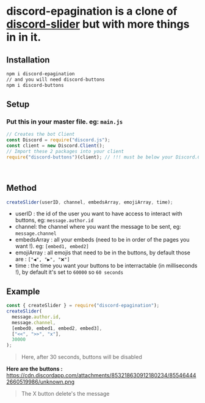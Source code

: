 # discord-epagination is a clone of [discord-slider](https://www.npmjs.com/package/discord-slider) but with more things in in it.

## Installation

```sh
npm i discord-epagination
// and you will need discord-buttons
npm i discord-buttons
```

## Setup

### Put this in your master file. eg: `main.js`

```js
// Creates the bot Client
const Discord = require("discord.js");
const client = new Discord.Client();
// Import these 2 packages into your client
require("discord-buttons")(client); // !!! must be below your Discord.Client()
```

<br />

## Method

```js
createSlider(userID, channel, embedsArray, emojiArray, time);
```

- userID : the id of the user you want to have access to interact with buttons, eg: `message.author.id`
- channel: the channel where you want the message to be sent, eg: `message.channel`
- embedsArray : all your embeds (need to be in order of the pages you want !). eg: `[embed1, embed2]`
- emojiArray : all emojis that need to be in the buttons, by default those are : `["◀️", "▶️", "❌"]`
- time : the time you want your buttons to be interractable (in milliseconds !), by default it's set to `60000` so `60 seconds`

## Example

```js
const { createSlider } = require("discord-epagination");
createSlider(
  message.author.id,
  message.channel,
  [embed0, embed1, embed2, embed3],
  ["<<", ">>", "x"],
  30000
);
```

> Here, after 30 seconds, buttons will be disabled

**Here are the buttons :**
https://cdn.discordapp.com/attachments/853218630912180234/855464442660519986/unknown.png

> The X button delete's the message
